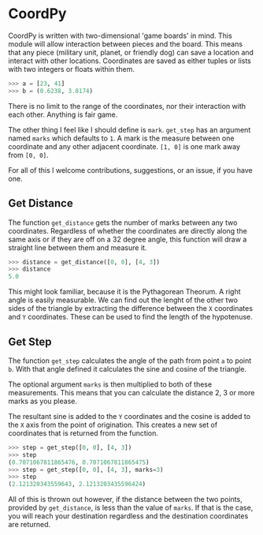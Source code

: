 # CoordPy

CoordPy is written with two-dimensional 'game boards' in mind. This
module will allow interaction between pieces and the board. This means
that any piece (military unit, planet, or friendly dog) can save a
location and interact with other locations. Coordinates are saved as
either tuples or lists with two integers or floats within them.

```python
>>> a = [23, 41]
>>> b = (0.6238, 3.8174)
```

There is no limit to the range of the coordinates, nor their
interaction with each other. Anything is fair game.

The other thing I feel like I should define is ``mark``. ``get_step``
has an argument named ``marks`` which defaults to ``1``. A mark is the
measure between one coordinate and any other adjacent coordinate.
``[1, 0]`` is one mark away from ``[0, 0]``.

For all of this I welcome contributions, suggestions, or an issue, if
you have one.

## Get Distance

The function ``get_distance`` gets the number of marks between any two
coordinates. Regardless of whether the coordinates are directly along
the same axis or if they are off on a 32 degree angle, this function
will draw a straight line between them and measure it.

```python
>>> distance = get_distance([0, 0], [4, 3])
>>> distance
5.0
```

This might look familiar, because it is the Pythagorean Theorum. A
right angle is easily measurable. We can find out the lenght of the
other two sides of the triangle by extracting the difference between
the ``X`` coordinates and ``Y`` coordinates. These can be used to find
the length of the hypotenuse.

## Get Step

The function ``get_step`` calculates the angle of the path from point
``a`` to point ``b``. With that angle defined it calculates the sine
and cosine of the triangle.

The optional argument ``marks`` is then multiplied to both of these
measurements. This means that you can calculate the distance 2, 3 or
more marks as you please.

The resultant sine is added to the ``Y`` coordinates and the cosine is
added to the ``X`` axis from the point of origination. This creates a
new set of coordinates that is returned from the function.

```python
>>> step = get_step([0, 0], [4, 3])
>>> step
(0.7071067811865476, 0.7071067811865475)
>>> step = get_step([0, 0], [4, 3], marks=3)
>>> step
(2.121320343559643, 2.1213203435596424)
```

All of this is thrown out however, if the distance between the two
points, provided by ``get_distance``, is less than the value of
``marks``. If that is the case, you will reach your destination
regardless and the destination coordinates are returned.
